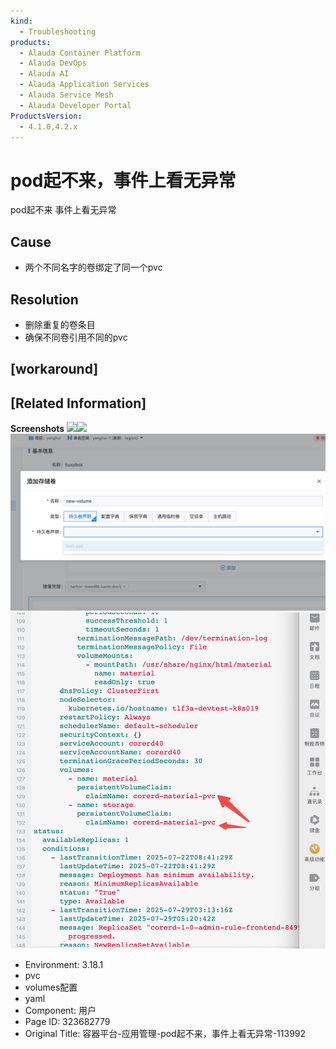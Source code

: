 ```yaml
---
kind:
  - Troubleshooting
products:
  - Alauda Container Platform
  - Alauda DevOps
  - Alauda AI
  - Alauda Application Services
  - Alauda Service Mesh
  - Alauda Developer Portal
ProductsVersion:
  - 4.1.0,4.2.x
---
```

<!-- A type of document that involves encountering a fault, diagnosing it, performing root cause analysis, and providing solutions. -->

# pod起不来，事件上看无异常

pod起不来 事件上看无异常

## Cause
- 两个不同名字的卷绑定了同一个pvc

## Resolution
- 删除重复的卷条目
- 确保不同卷引用不同的pvc

## [workaround]

## [Related Information]
**Screenshots**
![](assets/rong-qi-ping-tai-ying-yong-guan-li-podqi-bu-lai-shi-jian-shang-kan-wu-yi-chang-1/1753758426_99781_a24224_%25E5%25BA%2594%25E7%2594%25A8%25E5%2588%259B%25E5%25BB%25BA%25E9%2597%25AE%25E9%25A2%25981_1.png)![](assets/rong-qi-ping-tai-ying-yong-guan-li-podqi-bu-lai-shi-jian-shang-kan-wu-yi-chang-1/1753758426_99781_f11d54_%25E5%25BA%2594%25E7%2594%25A8%25E5%2588%259B%25E5%25BB%25BA%25E9%2597%25AE%25E9%25A2%25982_1.png)
![](assets/rong-qi-ping-tai-ying-yong-guan-li-podqi-bu-lai-shi-jian-shang-kan-wu-yi-chang-1/mceclip9_1753782320896_4uk9o.png)![](assets/rong-qi-ping-tai-ying-yong-guan-li-podqi-bu-lai-shi-jian-shang-kan-wu-yi-chang-1/mceclip8_1753782316751_15rkk.png)
- Environment: 3.18.1
- pvc
- volumes配置
- yaml
- Component: 用户
- Page ID: 323682779
- Original Title: 容器平台-应用管理-pod起不来，事件上看无异常-113992
